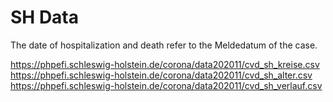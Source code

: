 # SH Data

The date of hospitalization and death refer to the Meldedatum of the case.

https://phpefi.schleswig-holstein.de/corona/data202011/cvd_sh_kreise.csv
https://phpefi.schleswig-holstein.de/corona/data202011/cvd_sh_alter.csv
https://phpefi.schleswig-holstein.de/corona/data202011/cvd_sh_verlauf.csv